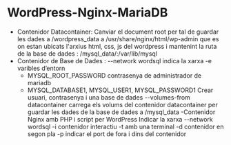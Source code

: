 # WordPress-Nginx-MariaDB
 - Contenidor Datacontainer:
    Canviar el document root per tal de guardar les dades a /wordpress_data a /usr/share/nginx/html/wp-admin que es on estan ubicats  l'arxius html, css, js del wordpress i mantenint la ruta de la base de dades : /mysql_data/:/var/lib/mysql
  - Contenidor de Base de Dades :
    --network wordsql indica la xarxa 
    -e varibles d’entorn 
	  - MYSQL_ROOT_PASSWORD contrasenya de administrador de mariadb
    - MYSQL_DATABASE1, MYSQL_USER1, MYSQL_PASSWORD1 Crear usuari, contrasenya i una base de dades
    --volumes-from datacontainer carrega els volums del contenidor datacontainer per guardar les dades de la base de dades a /mysql_data
   -Contenidor Nginx amb PHP i script per WordPress
   Indicar la xarxa --network wordsql 
   -i contenidor interactiu
  -t amb una terminal
  -d contenidor en segon pla
  -p indicar el port de fora i dins del contenidor
  


